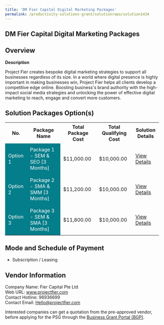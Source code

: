 ```yaml
---
title: 'DM Fier Capital Digital Marketing Packages'
permalink: /productivity-solutions-grant/solutionrepo/solution1434
---
```


## DM Fier Capital Digital Marketing Packages

## Overview

**Description**

Project Fier creates bespoke digital marketing strategies to support all businesses regardless of its size. In a world where digital presence is highly important in making businesses win, Project Fier helps all clients develop a competitive edge online. Boosting business's brand authority with the high-impact social media strategies and unlocking the power of effective digital marketing to reach, engage and convert more customers.

## Solution Packages Option(s)

<table>
<tr>
<th><b>No.</b></th>
<th><b>Package Name</b></th>
<th><b>Total Package Cost</b></th>
<th><b>Total Qualifying Cost</b></th>
<th><b>Solution Details</b></th>
</tr>
<tr>
<td style='padding: 10px; background-color: #037E8A; color: #FFFFFF;'>Option 1</td>
<td style='padding: 10px; background-color: #037E8A; color: #FFFFFF;'>Package 1 - SEM & SEO [3 Months]</td>
<td style='padding: 10px;'>$11,000.00</td>
<td style='padding: 10px;'>$10,000.00</td>
<td style='padding: 10px;'><a href='/images/psg/Fier_Capital_DM_Fier_Capital_Desensitised_Annex3_Part1.pdf' target='_blank'>View Details</a></td>
</tr>
<tr>
<td style='padding: 10px; background-color: #037E8A; color: #FFFFFF;'>Option 2</td>
<td style='padding: 10px; background-color: #037E8A; color: #FFFFFF;'>Package 2 - SMA & SMM [3 Months]</td>
<td style='padding: 10px;'>$11,200.00</td>
<td style='padding: 10px;'>$10,000.00</td>
<td style='padding: 10px;'><a href='/images/psg/Fier_Capital_DM_Fier_Capital_Desensitised_Annex3_Part2.pdf' target='_blank'>View Details</a></td>
</tr>
<tr>
<td style='padding: 10px; background-color: #037E8A; color: #FFFFFF;'>Option 3</td>
<td style='padding: 10px; background-color: #037E8A; color: #FFFFFF;'>Package 3 - SEM & SMA [3 Months]</td>
<td style='padding: 10px;'>$11,800.00</td>
<td style='padding: 10px;'>$10,000.00</td>
<td style='padding: 10px;'><a href='/images/psg/Fier_Capital_DM_Fier_Capital_Desensitised_Annex3_Part3.pdf' target='_blank'>View Details</a></td>
</tr>
</table>

## Mode and Schedule of Payment

 - Subscription / Leasing

## Vendor Information

 Company Name: Fier Capital Pte Ltd<br>Web URL: www.projectfier.com <br>Contact Hotline: 96936699 <br>Contact Email: Hello@projectfier.com <br>

Interested companies can get a quotation from the pre-approved vendor, before applying for the PSG through the <a href='https://www.businessgrants.gov.sg/' target='_blank' rel='noopener'>Business Grant Portal (BGP)</a>.

<script src="/jquery/resize-tables.js"></script>

